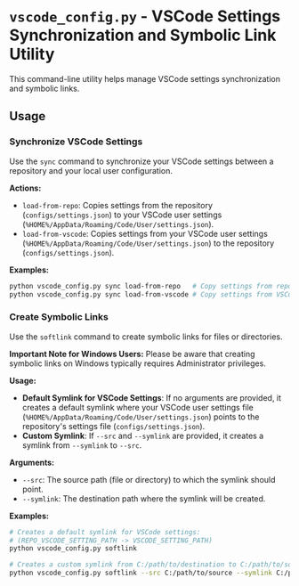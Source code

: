 # `vscode_config.py` - VSCode Settings Synchronization and Symbolic Link Utility

This command-line utility helps manage VSCode settings synchronization and symbolic links.

## Usage

### Synchronize VSCode Settings

Use the `sync` command to synchronize your VSCode settings between a repository and your local user configuration.

**Actions:**

-   `load-from-repo`: Copies settings from the repository (`configs/settings.json`) to your VSCode user settings (`%HOME%/AppData/Roaming/Code/User/settings.json`).
-   `load-from-vscode`: Copies settings from your VSCode user settings (`%HOME%/AppData/Roaming/Code/User/settings.json`) to the repository (`configs/settings.json`).

**Examples:**

```bash
python vscode_config.py sync load-from-repo   # Copy settings from repo to VSCode
python vscode_config.py sync load-from-vscode # Copy settings from VSCode to repo
```

### Create Symbolic Links

Use the `softlink` command to create symbolic links for files or directories.

**Important Note for Windows Users:**
Please be aware that creating symbolic links on Windows typically requires Administrator privileges.

**Usage:**

-   **Default Symlink for VSCode Settings**: If no arguments are provided, it creates a default symlink where your VSCode user settings file (`%HOME%/AppData/Roaming/Code/User/settings.json`) points to the repository's settings file (`configs/settings.json`).
-   **Custom Symlink**: If `--src` and `--symlink` are provided, it creates a symlink from `--symlink` to `--src`.

**Arguments:**

-   `--src`: The source path (file or directory) to which the symlink should point.
-   `--symlink`: The destination path where the symlink will be created.

**Examples:**

```bash
# Creates a default symlink for VSCode settings:
# (REPO_VSCODE_SETTING_PATH -> VSCODE_SETTING_PATH)
python vscode_config.py softlink

# Creates a custom symlink from C:/path/to/destination to C:/path/to/source
python vscode_config.py softlink --src C:/path/to/source --symlink C:/path/to/destination
